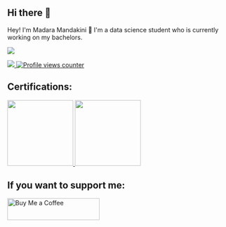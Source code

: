 ## Hi there 👋
Hey! I'm Madara Mandakini 👋 I'm a data science student who is currently working on my bachelors.
<p align="left">
  <a href="https://skillicons.dev">
    <img src="https://skillicons.dev/icons?i=html,css,js,php,aws,mysql">
  <a>
<p>

<p>
  <a href="#">
      <img src="https://img.shields.io/badge/build-with_love-brightgreen?style=for-the-badge">
  </a>
  <a href="https://github.com/antonkomarev/github-profile-views-counter">
    <img src="https://komarev.com/ghpvc/?username=madaramandakini&style=for-the-badge&base=1000" alt="Profile views counter">
  </a>
</p>

## Certifications:
<p align="left">
  <a href="https://www.credly.com/go/yHjkH6Db">
    <img src="https://images.credly.com/images/2f7b0627-48a0-4894-8d46-3245bdfe0463/image.png" width="150">
  </a>
  <a href="https://www.credly.com/go/WHMqPnad">
    <img src="https://images.credly.com/images/73e4a58b-a8ef-41a3-a7db-9183dd269882/image.png" width="150">
  </a>
</p>

## If you want to support me:
<p align="left"><a href="https://www.buymeacoffee.com/madaramandakini"> <img align="center" src="https://cdn.buymeacoffee.com/buttons/v2/default-yellow.png" height="50" width="210" alt="Buy Me a Coffee" /></a></p>
